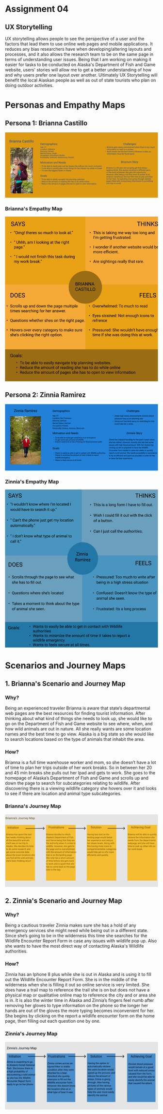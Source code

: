 # Assignment 04
## UX Storytelling 
UX storytelling allows people to see the perspective of a user and the factors that lead them to use online web pages and mobile applications. It reduces any bias researchers have when developing/altering layouts and processes, and it also allows the research team to be on the same page in terms of understanding user issues. Being that I am working on making it easier for tasks to be conducted on Alaska's Department of Fish and Game website, users' stories will allow me to get a better understanding of how and why users prefer one layout over another. Ultimately UX Storytelling will benefit the local Alaskan people as well as out of state tourists who plan on doing outdoor activities.

# Personas and Empathy Maps
## Persona 1: Brianna Castillo 
<img src="Persona 1.png">

### Brianna's Empathy Map
<img src="Empathy map 1.png">

## Persona 2: Zinnia Ramirez
<img src="Persona 2.png">

### Zinnia's Empathy Map
<img src="Empathy Map 2.png">

# Scenarios and Journey Maps
## 1. Brianna's Scenario and Journey Map 
### Why? 
Being an experienced traveler Brianna is aware that state’s departmental web pages are the best resources for finding tourist information. After thinking about what kind of things she needs to look up, she would like to go on the Department of Fish and Game website to see where, when, and how wild animals are out in nature. All she really wants are some location names and the best time to go view. Alaska is a big state so she would like to search locations based on the type of animals that inhabit the area.

### How? 
Brianna is a full time warehouse worker and mom, so she doesn’t have a lot of time to plan her trips outside of her work breaks. So in between her 20 and 45 min breaks she pulls out her Ipad and gets to work. She goes to the homepage of Alaska’s Department of Fish and Game and scrolls up and down the page to search for subcategories relating to wildlife. After discovering there is a viewing wildlife category she hovers over it and looks to see if there are location and animal type subcategories.

### Brianna's Journey Map
<img src="Journey Map 1.png"> 

## 2. Zinnia's Scenario and Journey Map
### Why? 
Being a cautious traveler Zinnia makes sure she has a hold of any emergency services she might need while being out in a different state. Since she’s going to be in the wilderness this time she searches for the Wildlife Encounter Report Form in case any issues with wildlife pop up. Also she wants to have the most direct way of contacting Alaska's Wildlife authorities.

### How? 
Zinnia has an Iphone 8 plus while she is out in Alaska and is using it to fill out the Wildlife Encounter Report Form. She is in the middle of the wilderness when she is filling it out so online service is very limited. She does have a trail map to reference the trail she is on but does not have a physical map or qualitative online map to reference the city and or area she is in. It is also the winter time in Alaska and Zinnia’s fingers feel numb after removing her gloves to type information on the phone so the longer her hands are out of the gloves the more typing becomes inconvenient for her. She begins by clicking on the report a wildlife encounter form on the home page, then filling out each question one by one. 

### Zinnia's Journey Map 
<img src="Journey Map 2.png">

